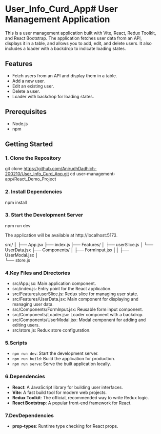 # User_Info_Curd_App# User Management Application

This is a user management application built with Vite, React, Redux Toolkit, and React Bootstrap. The application fetches user data from an API, displays it in a table, and allows you to add, edit, and delete users. It also includes a loader with a backdrop to indicate loading states.

## Features
- Fetch users from an API and display them in a table.
- Add a new user.
- Edit an existing user.
- Delete a user.
- Loader with backdrop for loading states.

## Prerequisites
- Node.js
- npm

## Getting Started

### 1. Clone the Repository


git clone https://github.com/AnirudhDadhich-200210/User_Info_Curd_App.git
cd user-management-app/React_Demo_Project

### 2. Install Dependencies
npm install

### 3. Start the Development Server
npm run dev

The application will be available at http://localhost:5173.

src/
│
├── App.jsx
├── index.js
├── Features/
│   ├── userSlice.js
│   └── UserData.jsx
├── Components/
│   ├── FormInput.jsx
││  ├── UserModal.jsx
│  
└── store.js

### 4.Key Files and Directories
- src/App.jsx: Main application component.
- src/index.js: Entry point for the React application.
- src/Features/userSlice.js: Redux slice for managing user state.
- src/Features/UserData.jsx: Main component for displaying and managing user data.
- src/Components/FormInput.jsx: Reusable form input component.
- src/Components/Loader.jsx: Loader component with a backdrop.
- src/Components/UserModal.jsx: Modal component for adding and editing users.
- src/store.js: Redux store configuration.

### 5.Scripts
- `npm run dev`: Start the development server.
- `npm run build`: Build the application for production.
- `npm run serve`: Serve the built application locally.


### 6.Dependencies
- **React**: A JavaScript library for building user interfaces.
- **Vite**: A fast build tool for modern web projects.
- **Redux Toolkit**: The official, recommended way to write Redux logic.
- **React Bootstrap**: A popular front-end framework for React.


### 7.DevDependencies
- **prop-types**: Runtime type checking for React props.

